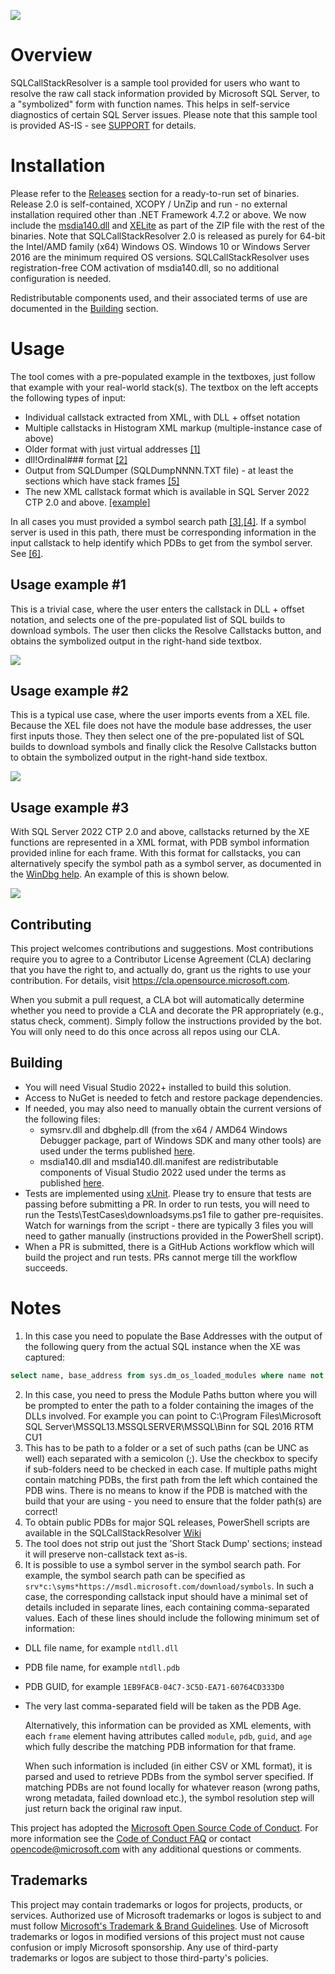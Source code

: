 [![](https://github.com/microsoft/SQLCallStackResolver/workflows/Build%20SQLCallStackResolver/badge.svg)](https://github.com/microsoft/SQLCallStackResolver/actions)
# Overview
SQLCallStackResolver is a sample tool provided for users who want to resolve the raw call stack information provided by Microsoft SQL Server, to a "symbolized" form with function names. This helps in self-service diagnostics of certain SQL Server issues. Please note that this sample tool is provided AS-IS - see [SUPPORT](SUPPORT.md) for details.

# Installation
Please refer to the [Releases](../../releases) section for a ready-to-run set of binaries. Release 2.0 is self-contained, XCOPY / UnZip and run - no external installation required other than .NET Framework 4.7.2 or above. We now include the [msdia140.dll](https://blogs.msdn.microsoft.com/calvin_hsia/2016/07/30/whats-in-a-pdb-file-use-the-debug-interface-access-sdk/) and [XELite](https://www.nuget.org/packages/Microsoft.SqlServer.XEvent.XELite/) as part of the ZIP file with the rest of the binaries. Note that SQLCallStackResolver 2.0 is released as purely for 64-bit the Intel/AMD family (x64) Windows OS. Windows 10 or Windows Server 2016 are the minimum required OS versions. SQLCallStackResolver uses registration-free COM activation of msdia140.dll, so no additional configuration is needed.

Redistributable components used, and their associated terms of use are documented in the [Building](#building) section.

# Usage
The tool comes with a pre-populated example in the textboxes, just follow that example with your real-world stack(s). The textbox on the left accepts the following types of input:

* Individual callstack extracted from XML, with DLL + offset notation
* Multiple callstacks in Histogram XML markup (multiple-instance case of above)
* Older format with just virtual addresses [[1]](#footnote1)
* dll!Ordinal### format [[2]](#footnote2)
* Output from SQLDumper (SQLDumpNNNN.TXT file) - at least the sections which have stack frames [[5]](#footnote5)
* The new XML callstack format which is available in SQL Server 2022 CTP 2.0 and above. [[example]](#usage-example-3)

In all cases you must provided a symbol search path [[3]](#footnote3),[[4]](#footnote4). If a symbol server is used in this path, there must be corresponding information in the input callstack to help identify which PDBs to get from the symbol server. See [[6]](#footnote6).

## Usage example #1
This is a trivial case, where the user enters the callstack in DLL + offset notation, and selects one of the pre-populated list of SQL builds to download symbols. The user then clicks the Resolve Callstacks button, and obtains the symbolized output in the right-hand side textbox.

![](images/1_ModOffset_Text.gif)

## Usage example #2
This is a typical use case, where the user imports events from a XEL file. Because the XEL file does not have the module base addresses, the user first inputs those. They then select one of the pre-populated list of SQL builds to download symbols and finally click the Resolve Callstacks button to obtain the symbolized output in the right-hand side textbox.

![](images/2_XEL_Address.gif)

## Usage example #3
With SQL Server 2022 CTP 2.0 and above, callstacks returned by the XE functions are represented in a XML format, with PDB symbol information provided inline for each frame. With this format for callstacks, you can alternatively specify the symbol path as a symbol server, as documented in the [WinDbg help](https://docs.microsoft.com/en-us/windows-hardware/drivers/debugger/symbol-path#using-a-symbol-server). An example of this is shown below.

![](images/3_SQL2022_format.gif)

## Contributing

This project welcomes contributions and suggestions.  Most contributions require you to agree to a Contributor License Agreement (CLA) declaring that you have the right to, and actually do, grant us the rights to use your contribution. For details, visit https://cla.opensource.microsoft.com.

When you submit a pull request, a CLA bot will automatically determine whether you need to provide a CLA and decorate the PR appropriately (e.g., status check, comment). Simply follow the instructions provided by the bot. You will only need to do this once across all repos using our CLA.

## Building
* You will need Visual Studio 2022+ installed to build this solution.
* Access to NuGet is needed to fetch and restore package dependencies.
* If needed, you may also need to manually obtain the current versions of the following files:
    * symsrv.dll and dbghelp.dll (from the x64 / AMD64 Windows Debugger package, part of Windows SDK and many other tools) are used under the terms published [here](https://docs.microsoft.com/en-us/legal/windows-sdk/redist#debugging-tools-for-windows).
    * msdia140.dll and msdia140.dll.manifest are redistributable components of Visual Studio 2022 used under the terms as published [here](https://docs.microsoft.com/en-us/visualstudio/releases/2022/redistribution).
* Tests are implemented using [xUnit](https://xunit.net/docs/getting-started/netfx/visual-studio#run-tests-visualstudio). Please try to ensure that tests are passing before submitting a PR. In order to run tests, you will need to run the Tests\TestCases\downloadsyms.ps1 file to gather pre-requisites. Watch for warnings from the script - there are typically 3 files you will need to gather manually (instructions provided in the PowerShell script).
* When a PR is submitted, there is a GitHub Actions workflow which will build the project and run tests. PRs cannot merge till the workflow succeeds.

# Notes
1. <a name="footnote1"></a>In this case you need to populate the Base Addresses with the output of the following query from the actual SQL instance when the XE was captured:
``` sql
select name, base_address from sys.dm_os_loaded_modules where name not like '%.rll'
```
2. <a name="footnote2"></a>In this case, you need to press the Module Paths button where you will be prompted to enter the path to a folder containing the images of the DLLs involved. For example you can point to C:\Program Files\Microsoft SQL Server\MSSQL13.MSSQLSERVER\MSSQL\Binn for SQL 2016 RTM CU1
3. <a name="footnote3"></a>This has to be path to a folder or a set of such paths (can be UNC as well) each separated with a semicolon (;). Use the checkbox to specify if sub-folders need to be checked in each case. If multiple paths might contain matching PDBs, the first path from the left which contained the PDB wins. There is no means to know if the PDB is matched with the build that your are using - you need to ensure that the folder path(s) are correct!
4. <a name="footnote4"></a>To obtain public PDBs for major SQL releases, PowerShell scripts are available in the SQLCallStackResolver [Wiki](https://github.com/arvindshmicrosoft/SQLCallStackResolver/wiki/Obtaining-symbol-files-(.PDB)-for-SQL-Server-Releases)
5. <a name="footnote5"></a>The tool does not strip out just the 'Short Stack Dump' sections; instead it will preserve non-callstack text as-is.
6. <a name="footnote6"></a>It is possible to use a symbol server in the symbol search path. For example, the symbol search path can be specified as `srv*c:\syms*https://msdl.microsoft.com/download/symbols`. In such a case, the corresponding callstack input should have a minimal set of details included in separate lines, each containing comma-separated values. Each of these lines should include the following minimum set of information:
* DLL file name, for example `ntdll.dll`
* PDB file name, for example `ntdll.pdb`
* PDB GUID, for example `1EB9FACB-04C7-3C5D-EA71-60764CD333D0`
* The very last comma-separated field will be taken as the PDB Age.

    Alternatively, this information can be provided as XML <frame> elements, with each `frame` element having attributes called `module`, `pdb`, `guid`, and `age` which fully describe the matching PDB information for that frame.

    When such information is included (in either CSV or XML format), it is parsed and used to retrieve PDBs from the symbol server specified. If matching PDBs are not found locally for whatever reason (wrong paths, wrong metadata, failed download etc.), the symbol resolution step will just return back the original raw input.

This project has adopted the [Microsoft Open Source Code of Conduct](https://opensource.microsoft.com/codeofconduct/).
For more information see the [Code of Conduct FAQ](https://opensource.microsoft.com/codeofconduct/faq/) or
contact [opencode@microsoft.com](mailto:opencode@microsoft.com) with any additional questions or comments.

## Trademarks

This project may contain trademarks or logos for projects, products, or services. Authorized use of Microsoft trademarks or logos is subject to and must follow [Microsoft's Trademark & Brand Guidelines](https://www.microsoft.com/en-us/legal/intellectualproperty/trademarks/usage/general). Use of Microsoft trademarks or logos in modified versions of this project must not cause confusion or imply Microsoft sponsorship. Any use of third-party trademarks or logos are subject to those third-party's policies.
